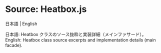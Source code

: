 # Source: Heatbox.js

日本語 | English

日本語: Heatbox クラスのソース抜粋と実装詳細（メインファサード）。  
English: Heatbox class source excerpts and implementation details (main facade).
